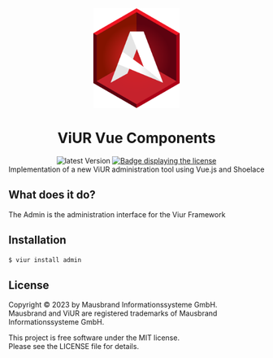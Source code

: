 <div align="center">
    <img src="https://github.com/viur-framework/viur-artwork/raw/main/icons/icon-admin.svg" height="196" alt="A hexagonal logo of the vue components" title="Admin">
    <h1>ViUR Vue Components</h1>
    <img alt="latest Version" title="Release" src="https://img.shields.io/github/v/release/viur-framework/vi-admin">
    <a href="LICENSE">
        <img src="https://img.shields.io/github/license/viur-framework/vi-admin" alt="Badge displaying the license" title="License badge">
    </a>
    <br>
    Implementation of a new ViUR administration tool using Vue.js and Shoelace
</div>

## What does it do?
The Admin is the administration interface for the Viur Framework


## Installation
```bash
$ viur install admin
```

## License

Copyright © 2023 by Mausbrand Informationssysteme GmbH.<br>
Mausbrand and ViUR are registered trademarks of Mausbrand Informationssysteme GmbH.

This project is free software under the MIT license.<br>
Please see the LICENSE file for details.
